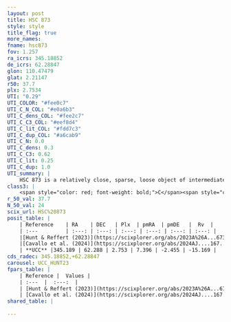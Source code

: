 ```yaml
---
layout: post
title: HSC 873
style: style
title_flag: true
more_names: 
fname: hsc873
fov: 1.257
ra_icrs: 345.18852
de_icrs: 62.28847
glon: 110.47479
glat: 2.21147
r50: 37.7
plx: 2.7534
UTI: "0.29"
UTI_COLOR: "#fee0c7"
UTI_C_N_COL: "#e0a6b3"
UTI_C_dens_COL: "#fee2c7"
UTI_C_C3_COL: "#eef8d4"
UTI_C_lit_COL: "#fdd7c3"
UTI_C_dup_COL: "#a6cab9"
UTI_C_N: 0.0
UTI_C_dens: 0.3
UTI_C_C3: 0.62
UTI_C_lit: 0.25
UTI_C_dup: 1.0
UTI_summary: |
    HSC 873 is a relatively close, sparse, loose object of intermediate C3 quality. It was recently reported in the literature.<br><br><span style="color: #99180f; font-weight: bold;">Warning: </span>contains less than 25 stars with <i>P>0.5</i> estimated.
class3: |
    <span style="color: red; font-weight: bold;">C</span><span style="color: green; font-weight: bold;">A</span>
r_50_val: 37.7
N_50_val: 24
scix_url: HSC%20873
posit_table: |
    | Reference    | RA    | DEC   | Plx  | pmRA  | pmDE   |  Rv  |
    | :---         | :---: | :---: | :---: | :---: | :---: | :---: |
    |[Hunt & Reffert (2023)](https://scixplorer.org/abs/2023A%26A...673A.114H) | 345.063 | 61.997 | 2.743 | 7.402 | -2.455 | -30.651 |
    |[Cavallo et al. (2024)](https://scixplorer.org/abs/2024AJ....167...12C) | 345.386 | 62.217 | 2.739 | -- | -- | -- |
    | **UCC** |345.189 | 62.288 | 2.753 | 7.396 | -2.455 | -15.169 | 
cds_radec: 345.18852,+62.28847
carousel: UCC_HUNT23
fpars_table: |
    | Reference |  Values |
    | :---  |  :---:  |
    | [Hunt & Reffert (2023)](https://scixplorer.org/abs/2023A%26A...673A.114H) | `AV50=0.958, diffAV50=1.315, MOD50=7.755, logAge50=7.346` |
    | [Cavallo et al. (2024)](https://scixplorer.org/abs/2024AJ....167...12C) | `AV50=1.24, dMod50=7.88, logAge50=7.19, [Fe/H]50=0.41` |
shared_table: |
    
---
```

